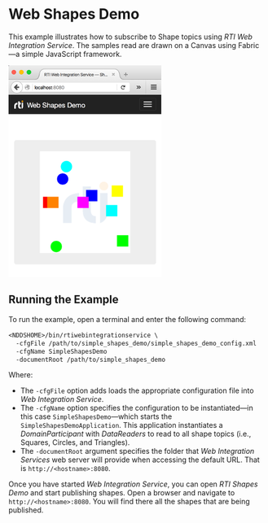 # Web Shapes Demo
This example illustrates how to subscribe to Shape topics using _RTI Web
Integration Service_. The samples read are drawn on a Canvas using Fabric—a
simple JavaScript framework.

![Alt text](img/rti_web_shapes_demo_screenshot.png "Web Shapes Demo Screenshot")

## Running the Example
To run the example, open a terminal and enter the following command:

```
<NDDSHOME>/bin/rtiwebintegrationservice \
  -cfgFile /path/to/simple_shapes_demo/simple_shapes_demo_config.xml
  -cfgName SimpleShapesDemo
  -documentRoot /path/to/simple_shapes_demo
```

Where:

* The ```-cfgFile``` option adds loads the appropriate configuration file
into _Web Integration Service_.
* The ```-cfgName``` option specifies the configuration to be instantiated—in
this case ```SimpleShapesDemo```—which starts
the ```SimpleShapesDemoApplication```.
This application instantiates a _DomainParticipant_ with _DataReaders_ to read
to all shape topics (i.e., Squares, Circles, and Triangles).
* The ```-documentRoot``` argument specifies the folder that _Web
Integration Services_ web server will provide when accessing the default URL.
That is ```http://<hostname>:8080```.

Once you have started _Web Integration Service_, you can open _RTI Shapes
Demo_ and start publishing shapes. Open a browser and navigate
to ```http://<hostname>:8080```. You will find there all the shapes that
are being published.

